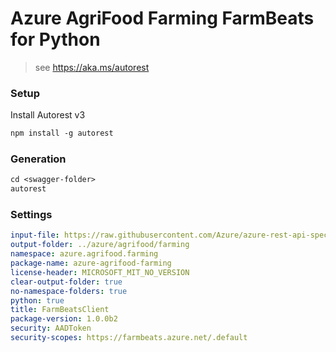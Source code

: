 # Azure AgriFood Farming FarmBeats for Python

> see https://aka.ms/autorest

### Setup

Install Autorest v3

```ps
npm install -g autorest
```

### Generation

```ps
cd <swagger-folder>
autorest
```

### Settings

```yaml
input-file: https://raw.githubusercontent.com/Azure/azure-rest-api-specs/fa581bd5f31cbc6f6882b254ce5b0f5c20d84648/specification/agrifood/data-plane/Microsoft.AgFoodPlatform/preview/2021-07-31-preview/agfood.json
output-folder: ../azure/agrifood/farming
namespace: azure.agrifood.farming
package-name: azure-agrifood-farming
license-header: MICROSOFT_MIT_NO_VERSION
clear-output-folder: true
no-namespace-folders: true
python: true
title: FarmBeatsClient
package-version: 1.0.0b2
security: AADToken
security-scopes: https://farmbeats.azure.net/.default
```
